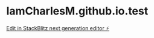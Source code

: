 # IamCharlesM.github.io.test

[Edit in StackBlitz next generation editor ⚡️](https://stackblitz.com/~/github.com/IamCharlesM/IamCharlesM.github.io.test)